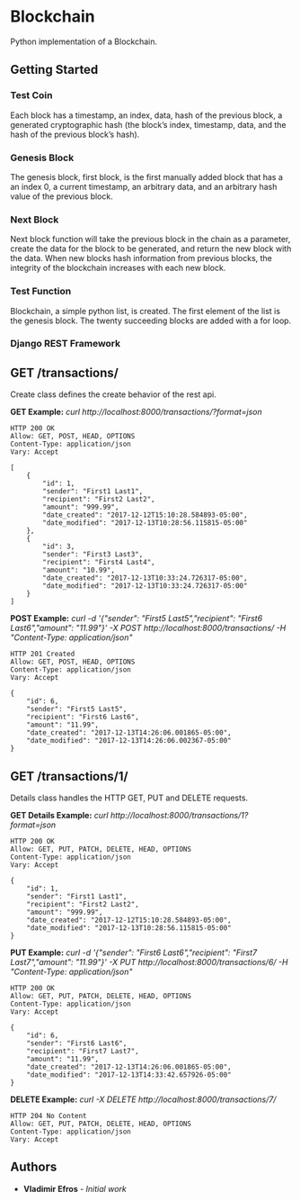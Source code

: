# Blockchain

Python implementation of a Blockchain.

## Getting Started

### Test Coin

Each block has a timestamp, an index, data, hash of the previous block, a generated cryptographic hash (the block’s index, timestamp, data, and the hash of the previous block’s hash).

### Genesis Block

The genesis block, first block, is the first manually added block that has a an index 0, a current timestamp, an arbitrary data, and an arbitrary hash value of the previous block.

### Next Block

Next block function will take the previous block in the chain as a parameter, create the data for the block to be generated, and return the new block with the data. When new blocks hash information from previous blocks, the integrity of the blockchain increases with each new block.

### Test Function

Blockchain, a simple python list, is created. The first element of the list is the genesis block. The twenty succeeding blocks are added with a for loop.

### Django REST Framework

## GET /transactions/

Create class defines the create behavior of the rest api.

**GET Example:** *curl http://localhost:8000/transactions/?format=json*

```
HTTP 200 OK
Allow: GET, POST, HEAD, OPTIONS
Content-Type: application/json
Vary: Accept

[
    {
        "id": 1,
        "sender": "First1 Last1",
        "recipient": "First2 Last2",
        "amount": "999.99",
        "date_created": "2017-12-12T15:10:28.584893-05:00",
        "date_modified": "2017-12-13T10:28:56.115815-05:00"
    },
    {
        "id": 3,
        "sender": "First3 Last3",
        "recipient": "First4 Last4",
        "amount": "10.99",
        "date_created": "2017-12-13T10:33:24.726317-05:00",
        "date_modified": "2017-12-13T10:33:24.726317-05:00"
    }
]
```

**POST Example:** *curl -d '{"sender": "First5 Last5","recipient": "First6 Last6","amount": "11.99"}' -X POST http://localhost:8000/transactions/ -H "Content-Type: application/json"*

```
HTTP 201 Created
Allow: GET, POST, HEAD, OPTIONS
Content-Type: application/json
Vary: Accept

{
    "id": 6,
    "sender": "First5 Last5",
    "recipient": "First6 Last6",
    "amount": "11.99",
    "date_created": "2017-12-13T14:26:06.001865-05:00",
    "date_modified": "2017-12-13T14:26:06.002367-05:00"
}
```

## GET /transactions/1/

Details class handles the HTTP GET, PUT and DELETE requests.

**GET Details Example:** *curl http://localhost:8000/transactions/1?format=json*

```
HTTP 200 OK
Allow: GET, PUT, PATCH, DELETE, HEAD, OPTIONS
Content-Type: application/json
Vary: Accept

{
    "id": 1,
    "sender": "First1 Last1",
    "recipient": "First2 Last2",
    "amount": "999.99",
    "date_created": "2017-12-12T15:10:28.584893-05:00",
    "date_modified": "2017-12-13T10:28:56.115815-05:00"
}
``` 

**PUT Example:** *curl -d '{"sender": "First6 Last6","recipient": "First7 Last7","amount": "11.99"}' -X PUT http://localhost:8000/transactions/6/ -H "Content-Type: application/json"*

```
HTTP 200 OK
Allow: GET, PUT, PATCH, DELETE, HEAD, OPTIONS
Content-Type: application/json
Vary: Accept

{
    "id": 6,
    "sender": "First6 Last6",
    "recipient": "First7 Last7",
    "amount": "11.99",
    "date_created": "2017-12-13T14:26:06.001865-05:00",
    "date_modified": "2017-12-13T14:33:42.657926-05:00"
}
```

**DELETE Example:** *curl -X DELETE http://localhost:8000/transactions/7/*

```
HTTP 204 No Content
Allow: GET, PUT, PATCH, DELETE, HEAD, OPTIONS
Content-Type: application/json
Vary: Accept
```

## Authors

* **Vladimir Efros** - *Initial work*
